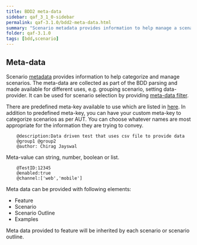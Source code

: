 ```yaml
---
title: BDD2 meta-data
sidebar: qaf_3_1_0-sidebar
permalink: qaf-3.1.0/bdd2-meta-data.html
summary: "Scenario metadata provides information to help manage a scenario.The meta-data are collected as part of the BDD parsing."
folder: qaf-3.1.0
tags: [bdd,scenario]
---
```

## Meta-data 
Scenario [metadata](scenario-meta-data.html) provides information to help categorize and manage scenarios. The meta-data are collected as part of the BDD parsing and made available for different uses, e.g. grouping scenario, setting data-provider. It can be used for scenario selection by providing [meta-data filter](scenario_metadatata_filter_include_exclude_prop.html).

There are predefined meta-key available to use which are listed in [here](scenario-meta-data.html#pre-defined-meta-data-for-bdd). In addition to predefined meta-key, you can have your custom meta-key to categorize scenarios as per AUT. You can choose whatever names are most appropriate for the information they are trying to convey.

```
	@description:Data driven test that uses csv file to provide data
	@group1 @group2
	@author: Chirag Jayswal
```
Meta-value can string, number, boolean or list.

```
	@TestID:12345
	@enabled:true
	@channel:['web','mobile']
``` 

Meta data can be provided with following elements:
 * Feature
 * Scenario
 * Scenario Outline 
 * Examples
 
Meta data provided to feature will be inherited by each scenario or scenario outline.